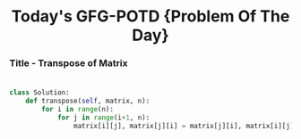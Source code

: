 <h1 align="center">Today's GFG-POTD {Problem Of The Day}</h1>

### Title - Transpose of Matrix<br><br>

```python
class Solution:
    def transpose(self, matrix, n):
        for i in range(n):
            for j in range(i+1, n):
                matrix[i][j], matrix[j][i] = matrix[j][i], matrix[i][j]
```
